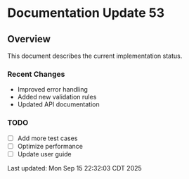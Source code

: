 # Documentation Update 53

## Overview
This document describes the current implementation status.

### Recent Changes
- Improved error handling
- Added new validation rules
- Updated API documentation

### TODO
- [ ] Add more test cases
- [ ] Optimize performance
- [ ] Update user guide

Last updated: Mon Sep 15 22:32:03 CDT 2025
